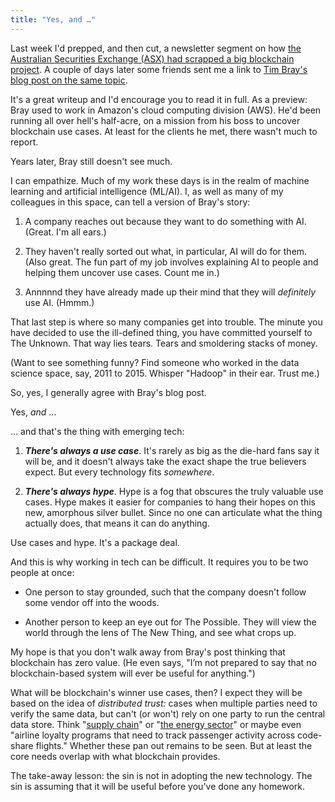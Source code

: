 ```yaml
---
title: "Yes, and …"
---
```



Last week I'd prepped, and then cut, a newsletter segment on how [the Australian Securities Exchange (ASX) had scrapped a big blockchain project](https://www.coindesk.com/business/2022/11/17/australian-securities-exchange-cancels-blockchain-based-clearing-system-at-168m-cost/). A couple of days later some friends sent me a link to [Tim Bray's blog post on the same topic](https://www.tbray.org/ongoing/When/202x/2022/11/19/AWS-Blockchain).

It's a great writeup and I'd encourage you to read it in full. As a preview: Bray used to work in Amazon's cloud computing division (AWS). He'd been running all over hell's half-acre, on a mission from his boss to uncover blockchain use cases. At least for the clients he met, there wasn't much to report.

Years later, Bray still doesn't see much.

I can empathize. Much of my work these days is in the realm of machine learning and artificial intelligence (ML/AI). I, as well as many of my colleagues in this space, can tell a version of Bray's story:

1.  A company reaches out because they want to do something with AI. (Great. I'm all ears.)
    
2.  They haven't really sorted out what, in particular, AI will do for them. (Also great. The fun part of my job involves explaining AI to people and helping them uncover use cases. Count me in.)
    
3.  Annnnnd they have already made up their mind that they will *definitely* use AI. (Hmmm.)
    

That last step is where so many companies get into trouble. The minute you have decided to use the ill-defined thing, you have committed yourself to The Unknown. That way lies tears. Tears and smoldering stacks of money.

(Want to see something funny? Find someone who worked in the data science space, say, 2011 to 2015. Whisper "Hadoop" in their ear. Trust me.)

So, yes, I generally agree with Bray's blog post.

Yes, *and* …

… and that's the thing with emerging tech:

1.  ***There's always a use case***. It's rarely as big as the die-hard fans say it will be, and it doesn't always take the exact shape the true believers expect. But every technology fits *somewhere*.
    
2.  ***There's always hype***. Hype is a fog that obscures the truly valuable use cases. Hype makes it easier for companies to hang their hopes on this new, amorphous silver bullet. Since no one can articulate what the thing actually does, that means it can do anything.
    

Use cases and hype. It's a package deal.

And this is why working in tech can be difficult. It requires you to be two people at once:

-   One person to stay grounded, such that the company doesn't follow some vendor off into the woods.
    
-   Another person to keep an eye out for The Possible. They will view the world through the lens of The New Thing, and see what crops up.
    

My hope is that you don't walk away from Bray's post thinking that blockchain has zero value. (He even says, "I’m not prepared to say that no blockchain-based system will ever be useful for anything.")

What will be blockchain's winner use cases, then? I expect they will be based on the idea of *distributed trust:* cases when multiple parties need to verify the same data, but can't (or won't) rely on one party to run the central data store. Think "[supply chain](https://www.blockandmortar.xyz/newsletter/well-that-escalated-quickly#making-that-paper-trail-digital)" or "[the energy sector](https://www.blockandmortar.xyz/newsletter/scams-energy-mortgages-and-chicken#blockchain-for-the-energy-sector)" or maybe even "airline loyalty programs that need to track passenger activity across code-share flights." Whether these pan out remains to be seen. But at least the core needs overlap with what blockchain provides.

The take-away lesson: the sin is not in adopting the new technology. The sin is assuming that it will be useful before you've done any homework.
